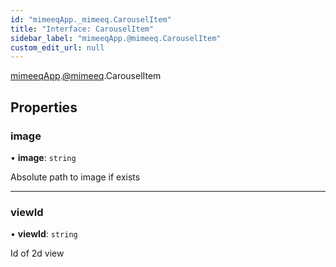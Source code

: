 ```yaml
---
id: "mimeeqApp._mimeeq.CarouselItem"
title: "Interface: CarouselItem"
sidebar_label: "mimeeqApp.@mimeeq.CarouselItem"
custom_edit_url: null
---
```


[mimeeqApp](../modules/mimeeqApp.md).[@mimeeq](../namespaces/mimeeqApp._mimeeq.md).CarouselItem

## Properties

### image

• **image**: `string`

Absolute path to image if exists

___

### viewId

• **viewId**: `string`

Id of 2d view
